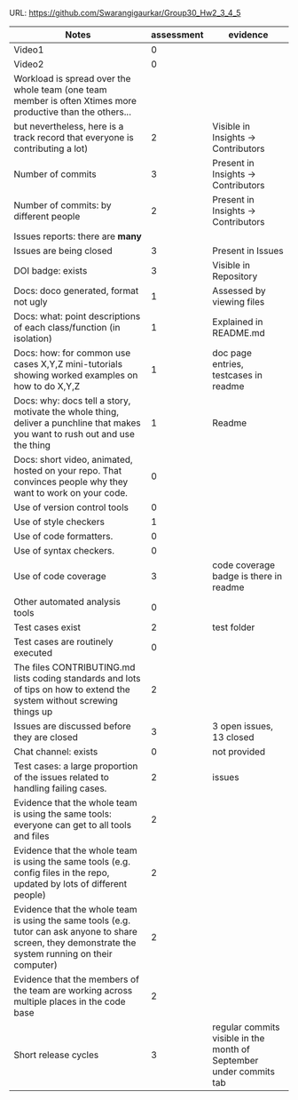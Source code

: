 URL: https://github.com/Swarangigaurkar/Group30_Hw2_3_4_5

|Notes|assessment|evidence|
|-----|---------|----------|
|Video1| 0| |
|Video2| 0| |
|Workload is spread over the whole team (one team member is often Xtimes more productive than the others... 
but nevertheless, here is a track record that everyone is contributing a lot)| 2 | Visible in Insights -> Contributors|
|Number of commits| 3 | Present in Insights -> Contributors|
|Number of commits: by different people| 2 | Present in Insights -> Contributors|
|Issues reports: there are **many**|
|Issues are being closed| 3 |Present in Issues|
|DOI badge: exists| 3 |Visible in Repository|
|Docs: doco generated, format not ugly | 1 |Assessed by viewing files|
|Docs: what: point descriptions of each class/function (in isolation) | 1 | Explained in README.md|
|Docs: how: for common use cases X,Y,Z mini-tutorials showing worked examples on how to do X,Y,Z| 1 |doc page entries, testcases in readme|
|Docs: why: docs tell a story, motivate the whole thing, deliver a punchline that makes you want to rush out and use the thing| 1 | Readme |
|Docs: short video, animated, hosted on your repo. That convinces people why they want to work on your code.|  0| |
|Use of version control tools| 0 | |
|Use of style checkers | 1 | |
|Use of code formatters. | 0 ||
|Use of syntax checkers. | 0 ||
|Use of code coverage | 3 | code coverage badge is there in readme|
|Other automated analysis tools| 0 ||
|Test cases exist| 2 | test folder |
|Test cases are routinely executed| 0 | |
|The files CONTRIBUTING.md lists coding standards and lots of tips on how to extend the system without screwing things up| 2 | |
|Issues are discussed before they are closed| 3 |3 open issues, 13 closed|
|Chat channel: exists| 0 |not provided|
|Test cases: a large proportion of the issues related to handling failing cases.| 2 |issues|
|Evidence that the whole team is using the same tools: everyone can get to all tools and files| 2 | |
|Evidence that the whole team is using the same tools (e.g. config files in the repo, updated by lots of different people)| 2 | |
|Evidence that the whole team is using the same tools (e.g. tutor can ask anyone to share screen, they demonstrate the system running on their computer)| 2 | |
|Evidence that the members of the team are working across multiple places in the code base| 2 | |
|Short release cycles | 3 | regular commits visible in the month of September under commits tab
